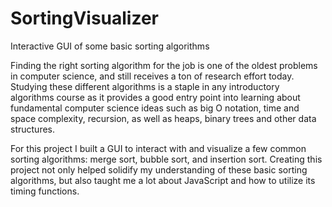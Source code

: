 # SortingVisualizer
Interactive GUI of some basic sorting algorithms

Finding the right sorting algorithm for the job is one of the oldest problems in computer science, and still receives a ton of research effort today. Studying these different algorithms is a staple in any introductory algorithms course as it provides a good entry point into learning about fundamental computer science ideas such as big O notation, time and space complexity, recursion, as well as heaps, binary trees and other data structures.

For this project I built a GUI to interact with and visualize a few common sorting algorithms: merge sort, bubble sort, and insertion sort. Creating this project not only helped solidify my understanding of these basic sorting algorithms, but also taught me a lot about JavaScript and how to utilize its timing functions.
